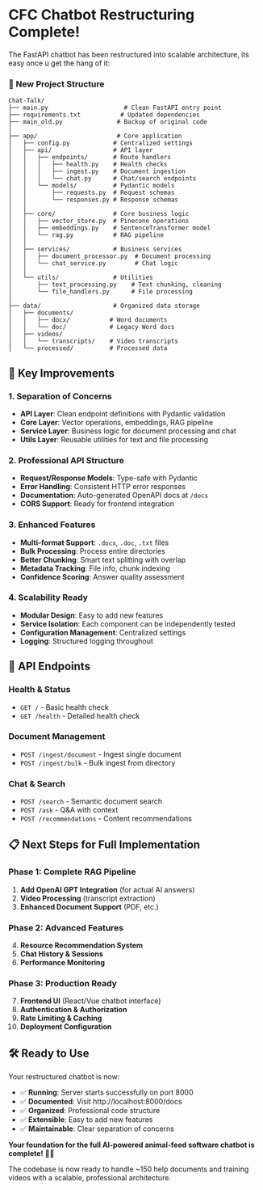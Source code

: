 # CFC Chatbot Restructuring Complete!


The FastAPI chatbot has been restructured into scalable architecture, its easy once u get the hang of it:

### 📁 New Project Structure
```
Chat-Talk/
├── main.py                     # Clean FastAPI entry point
├── requirements.txt           # Updated dependencies
├── main_old.py               # Backup of original code
│
├── app/                      # Core application
│   ├── config.py            # Centralized settings
│   ├── api/                 # API layer
│   │   ├── endpoints/       # Route handlers
│   │   │   ├── health.py    # Health checks
│   │   │   ├── ingest.py    # Document ingestion
│   │   │   └── chat.py      # Chat/search endpoints
│   │   └── models/          # Pydantic models
│   │       ├── requests.py  # Request schemas
│   │       └── responses.py # Response schemas
│   │
│   ├── core/                # Core business logic
│   │   ├── vector_store.py  # Pinecone operations
│   │   ├── embeddings.py    # SentenceTransformer model
│   │   └── rag.py           # RAG pipeline
│   │
│   ├── services/            # Business services
│   │   ├── document_processor.py  # Document processing
│   │   └── chat_service.py        # Chat logic
│   │
│   └── utils/               # Utilities
│       ├── text_processing.py    # Text chunking, cleaning
│       └── file_handlers.py      # File processing
│
├── data/                    # Organized data storage
│   ├── documents/          
│   │   ├── docx/           # Word documents
│   │   └── doc/            # Legacy Word docs
│   ├── videos/
│   │   └── transcripts/    # Video transcripts
│   └── processed/          # Processed data
```

## 🚀 Key Improvements

### 1. **Separation of Concerns**
- **API Layer**: Clean endpoint definitions with Pydantic validation
- **Core Layer**: Vector operations, embeddings, RAG pipeline
- **Service Layer**: Business logic for document processing and chat
- **Utils Layer**: Reusable utilities for text and file processing

### 2. **Professional API Structure**
- **Request/Response Models**: Type-safe with Pydantic
- **Error Handling**: Consistent HTTP error responses
- **Documentation**: Auto-generated OpenAPI docs at `/docs`
- **CORS Support**: Ready for frontend integration

### 3. **Enhanced Features**
- **Multi-format Support**: `.docx`, `.doc`, `.txt` files
- **Bulk Processing**: Process entire directories
- **Better Chunking**: Smart text splitting with overlap
- **Metadata Tracking**: File info, chunk indexing
- **Confidence Scoring**: Answer quality assessment

### 4. **Scalability Ready**
- **Modular Design**: Easy to add new features
- **Service Isolation**: Each component can be independently tested
- **Configuration Management**: Centralized settings
- **Logging**: Structured logging throughout

## 🔧 API Endpoints

### Health & Status
- `GET /` - Basic health check
- `GET /health` - Detailed health check

### Document Management  
- `POST /ingest/document` - Ingest single document
- `POST /ingest/bulk` - Bulk ingest from directory

### Chat & Search
- `POST /search` - Semantic document search
- `POST /ask` - Q&A with context
- `POST /recommendations` - Content recommendations

## 📋 Next Steps for Full Implementation

### Phase 1: Complete RAG Pipeline
1. **Add OpenAI GPT Integration** (for actual AI answers)
2. **Video Processing** (transcript extraction)
3. **Enhanced Document Support** (PDF, etc.)

### Phase 2: Advanced Features
4. **Resource Recommendation System**
5. **Chat History & Sessions**
6. **Performance Monitoring**

### Phase 3: Production Ready
7. **Frontend UI** (React/Vue chatbot interface)
8. **Authentication & Authorization**
9. **Rate Limiting & Caching**
10. **Deployment Configuration**

## 🛠️ Ready to Use

Your restructured chatbot is now:
- ✅ **Running**: Server starts successfully on port 8000
- ✅ **Documented**: Visit http://localhost:8000/docs
- ✅ **Organized**: Professional code structure
- ✅ **Extensible**: Easy to add new features
- ✅ **Maintainable**: Clear separation of concerns

**Your foundation for the full AI-powered animal-feed software chatbot is complete!** 🤖✨

The codebase is now ready to handle ~150 help documents and training videos with a scalable, professional architecture.
